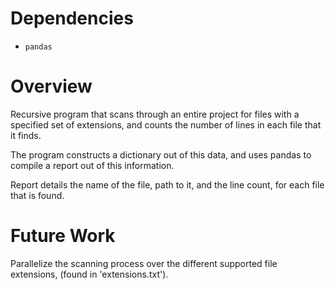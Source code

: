 # Dependencies
- `pandas`

# Overview
Recursive program that scans through an entire project for files with a specified set of extensions, and counts the number of lines in each file that it finds. 

The program constructs a dictionary out of this data, and uses pandas to compile a report out of this information.

Report details the name of the file, path to it, and the line count, for each file that is found. 

# Future Work
Parallelize the scanning process over the different supported file extensions, (found in 'extensions.txt'). 
